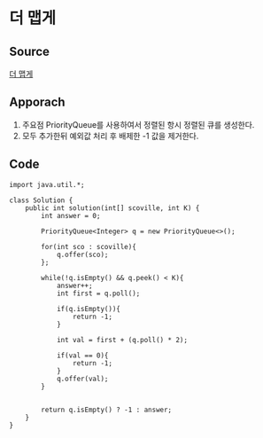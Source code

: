 # 더 맵게

## Source
[더 맵게](https://school.programmers.co.kr/learn/courses/30/lessons/42626)


## Apporach
1. 주요점 PriorityQueue를 사용하여서 정렬된 항시 정렬된 큐를 생성한다.
2. 모두 추가한뒤 예외값 처리 후 배제한 -1 값을 제거한다. 

## Code
    import java.util.*;

    class Solution {
        public int solution(int[] scoville, int K) {
            int answer = 0;

            PriorityQueue<Integer> q = new PriorityQueue<>();
            
            for(int sco : scoville){
                q.offer(sco);
            };
            
            while(!q.isEmpty() && q.peek() < K){
                answer++;
                int first = q.poll();
                
                if(q.isEmpty()){
                    return -1;
                }
                
                int val = first + (q.poll() * 2);
                
                if(val == 0){
                    return -1;
                }
                q.offer(val);
            }
            
            
            return q.isEmpty() ? -1 : answer;
        }
    }